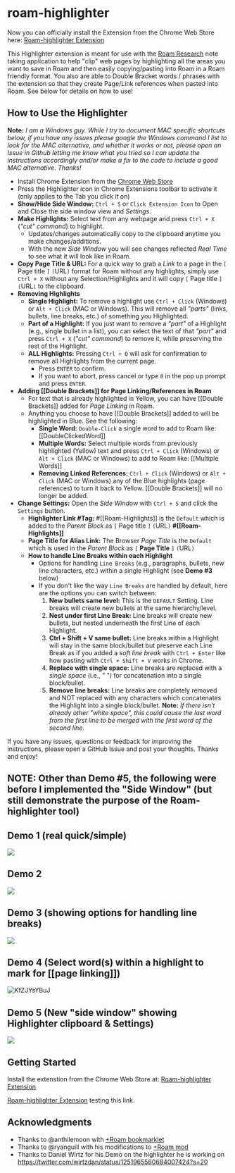 # roam-highlighter

Now you can officially install the Extension from the Chrome Web Store here: [Roam-highlighter Extension](https://chrome.google.com/webstore/detail/roam-highlighter/mcoimieglmhdjdoplhpcmifgplkbfibp)

This Highlighter extension is meant for use with the [Roam Research](https://roamresearch.com/) note taking application to help "clip" web pages by highlighting all the areas you want to save in Roam and then easily copying/pasting into Roam in a Roam friendly format. You also are able to Double Bracket words / phrases with the extension so that they create Page/Link references when pasted into Roam. See below for details on how to use!

## How to Use the Highlighter

**Note:** _I am a Windows guy. While I try to document MAC specific shortcuts below, if you have any issues please google the Windows command I list to look for the MAC alternative, and whether it works or not, please open an Issue in Github letting me know what you tried so I can update the instructions accordingly and/or make a fix to the code to include a good MAC alternative. Thanks!_

- Install Chrome Extension from the [Chrome Web Store](https://chrome.google.com/webstore/detail/roam-highlighter/mcoimieglmhdjdoplhpcmifgplkbfibp)
- Press the Highlighter icon in Chrome Extensions toolbar to activate it (only applies to the Tab you click it on)
- **Show/Hide Side Window:** `Ctrl + S` or `Click Extension Icon` to Open and Close the side window view and _Settings_.
- **Make Highlights:** Select text from any webpage and press `Ctrl + X` (_"cut" command_) to highlight.
  - Updates/changes automatically copy to the clipboard anytime you make changes/additions.
  - With the new _Side Window_ you will see changes reflected _Real Time_ to see what it will look like in Roam.
- **Copy Page Title & URL:** For a quick way to grab a _Link_ to a page in the `[` Page title `]` `(`URL`)` format for Roam without any highlights, simply use `Ctrl + X` without any Selection/Highlights and it will copy `[` Page title `]` `(`URL`)` to the clipboard.
- **Removing Highlights**
  - **Single Highlight:** To remove a highlight use `Ctrl + Click` (Windows) or `Alt + Click` (MAC or Windows). This will remove all _"parts"_ (links, bullets, line breaks, etc.) of something you Highlighted.
  - **Part of a Highlight:** If you just want to remove a _"part"_ of a Highlight (e.g., single bullet in a list), you can select the text of that _"part"_ and press `Ctrl + X` (_"cut" command_) to remove it, while preserving the rest of the Highlight.
  - **ALL Highlights:** Pressing `Ctrl + Q` will ask for confirmation to remove all Highlights from the current page.
    - Press `ENTER` to confirm.
    - If you want to abort, press cancel or type `0` in the pop up prompt and press `ENTER`.
- **Adding [[Double Brackets]] for Page Linking/References in Roam**
  - For text that is already highlighted in Yellow, you can have [[Double Brackets]] added for _Page Linking_ in Roam.
  - Anything you choose to have [[Double Brackets]] added to will be highlighted in Blue. See the following:
    - **Single Word:** `Double-Click` a single word to add to Roam like: [[DoubleClickedWord]]
    - **Multiple Words:** Select multiple words from previously highlighted (Yellow) text and press `Ctrl + Click` (Windows) or `Alt + Click` (MAC or Windows) to add to Roam like: [[Multiple Words]]
    - **Removing Linked References:** `Ctrl + Click` (Windows) or `Alt + Click` (MAC or Windows) any of the Blue highlights (page references) to turn it back to Yellow. [[Double Brackets]] will no longer be added.
- **Change Settings:** Open the _Side Window_ with `Ctrl + S` and click the `Settings` button.
  - **Highlighter Link #Tag:** #[[Roam-Highlights]] is the `Default` which is added to the _Parent Block_ as `[` Page title `]` `(`URL`)` **#[[Roam-Highlights]]**
  - **Page Title for Alias Link:** The Browser _Page Title_ is the `Default` which is used in the _Parent Block_ as `[` **Page Title** `]` `(`URL`)`
  - **How to handle Line Breaks within each Highlight**
    - Options for handling `Line Breaks` (e.g., paragraphs, bullets, new line characters, etc.) within a single Highlight (see **Demo #3** below)
    - If you don't like the way `Line Breaks` are handled by default, here are the options you can switch between:
      1. **New bullets same level:** This is the `DEFAULT` Setting. Line breaks will create new bullets at the same hierarchy/level.
      2. **Nest under first Line Break:** Line breaks will create new bullets, but nested underneath the first Line of each Highlight.
      3. **Ctrl + Shift + V same bullet:** Line breaks within a Highlight will stay in the same block/bullet but preserve each Line Break as if you added a _soft line break_ with `Ctrl + Enter` like how pasting with `Ctrl + Shift + V` works in Chrome.
      4. **Replace with single space:** Line breaks are replaced with a _single space_ (i.e., " ") for concatenation into a single block/bullet.
      5. **Remove line breaks:** Line breaks are completely removed and NOT replaced with any characters which concatenates the Highlight into a single block/bullet. __Note:__ _If there isn't already other "white space", this could cause the last word from the first line to be merged with the first word of the second line._

If you have any issues, questions or feedback for improving the instructions, please open a GitHub Issue and post your thoughts. Thanks and enjoy!

## NOTE: Other than Demo #5, the following were before I implemented the "Side Window" (but still demonstrate the purpose of the Roam-highlighter tool)

## Demo 1 (real quick/simple)

![](https://user-images.githubusercontent.com/64155612/81344586-e2408100-906b-11ea-9601-5b6082c6de5f.gif)

## Demo 2

![](https://user-images.githubusercontent.com/64155612/81142339-4b1ce180-8f24-11ea-908b-add409f0c7d4.gif)

## Demo 3 (showing options for handling line breaks)

![](https://user-images.githubusercontent.com/64155612/81344530-c3da8580-906b-11ea-9696-3abce1d0a912.gif)

## Demo 4 (Select word(s) within a highlight to mark for [[page linking]])

![KfZJYsYBuJ](https://user-images.githubusercontent.com/64155612/81620376-8d20aa00-93a0-11ea-8a6a-55d4d427f27c.gif)

## Demo 5 (New "side window" showing Highlighter clipboard & Settings)

![](https://user-images.githubusercontent.com/64155612/82017697-91ff8b00-9638-11ea-81a4-14608213e6cd.gif)

## Getting Started

Install the extenstion from the Chrome Web Store at: [Roam-highlighter Extension](https://chrome.google.com/webstore/detail/roam-highlighter/mcoimieglmhdjdoplhpcmifgplkbfibp)

[Roam-highlighter Extension](https://chrome.google.com/webstore/detail/roam-highlighter/mcoimieglmhdjdoplhpcmifgplkbfibp) testing this link.

## Acknowledgments

* Thanks to @anthilemoon with [+Roam bookmarklet](https://github.com/anthilemoon/plus-roam)
* Thanks to @ryanguill with his modifications to [+Roam mod](https://github.com/ryanguill/plus-roam/tree/development)
* Thanks to Daniel Wirtz for his Demo on the highlighter he is working on https://twitter.com/wirtzdan/status/1251965560684007424?s=20
